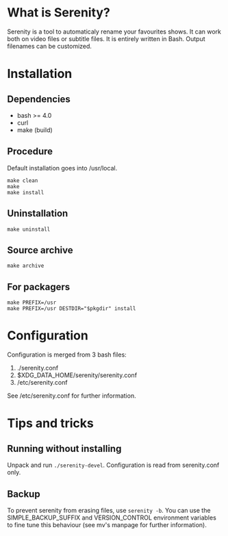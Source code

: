What is Serenity?
=================
Serenity is a tool to automaticaly rename your favourites shows.
It can work both on video files or subtitle files.
It is entirely written in Bash. Output filenames can be customized.

Installation
============
Dependencies
------------
- bash >= 4.0
- curl
- make (build)

Procedure
---------
Default installation goes into /usr/local.

    make clean
    make
    make install

Uninstallation
--------------
    make uninstall

Source archive
--------------
    make archive

For packagers
-------------
    make PREFIX=/usr
    make PREFIX=/usr DESTDIR="$pkgdir" install

Configuration
=============
Configuration is merged from 3 bash files:

1.  ./serenity.conf
2.  $XDG_DATA_HOME/serenity/serenity.conf
3.  /etc/serenity.conf

See /etc/serenity.conf for further information.

Tips and tricks
===============
Running without installing
--------------------------
Unpack and run `./serenity-devel`. Configuration is read from serenity.conf only.

Backup
------
To prevent serenity from erasing files, use `serenity -b`. You can use the SIMPLE_BACKUP_SUFFIX and VERSION_CONTROL environment variables to fine tune this behaviour (see mv's manpage for further information).
